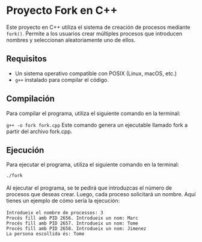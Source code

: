 # Proyecto Fork en C++

Este proyecto en C++ utiliza el sistema de creación de procesos mediante `fork()`. Permite a los usuarios crear múltiples procesos que introducen nombres y seleccionan aleatoriamente uno de ellos.

## Requisitos

- Un sistema operativo compatible con POSIX (Linux, macOS, etc.)
- `g++` instalado para compilar el código.

## Compilación

Para compilar el programa, utiliza el siguiente comando en la terminal:

`g++ -o fork fork.cpp`
Este comando genera un ejecutable llamado fork a partir del archivo fork.cpp.

## Ejecución
Para ejecutar el programa, utiliza el siguiente comando en la terminal:

`./fork`<br><br>
Al ejecutar el programa, se te pedirá que introduzcas el número de procesos que deseas crear. Luego, cada proceso solicitará un nombre. Aquí tienes un ejemplo de cómo sería la ejecución:
<br><br>
`Introdueix el nombre de processos: 3`<br>
`Procés fill amb PID 2656. Introdueix un nom: Marc`<br>
`Procés fill amb PID 2657. Introdueix un nom: Tome`<br>
`Procés fill amb PID 2658. Introdueix un nom: Jimenez`<br>
`La persona escollida és: Tome`<br>
